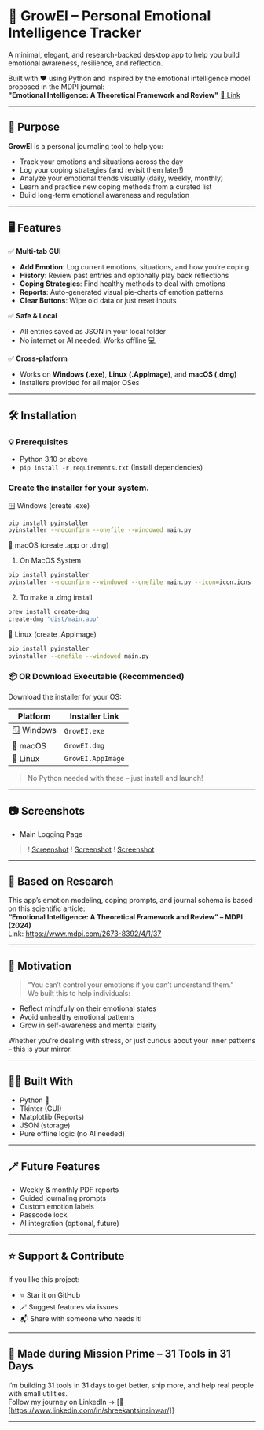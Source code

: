 # 🧠 GrowEI – Personal Emotional Intelligence Tracker

A minimal, elegant, and research-backed desktop app to help you build emotional awareness, resilience, and reflection.

Built with ❤️ using Python and inspired by the emotional intelligence model proposed in the MDPI journal:  
**"Emotional Intelligence: A Theoretical Framework and Review"** [🔗 Link](https://www.mdpi.com/2673-8392/4/1/37)

---

## 🎯 Purpose

**GrowEI** is a personal journaling tool to help you:
- Track your emotions and situations across the day
- Log your coping strategies (and revisit them later!)
- Analyze your emotional trends visually (daily, weekly, monthly)
- Learn and practice new coping methods from a curated list
- Build long-term emotional awareness and regulation

---

## 🖥️ Features

✅ **Multi-tab GUI**  
- **Add Emotion**: Log current emotions, situations, and how you’re coping  
- **History**: Review past entries and optionally play back reflections  
- **Coping Strategies**: Find healthy methods to deal with emotions  
- **Reports**: Auto-generated visual pie-charts of emotion patterns  
- **Clear Buttons**: Wipe old data or just reset inputs

✅ **Safe & Local**  
- All entries saved as JSON in your local folder  
- No internet or AI needed. Works offline 💻

✅ **Cross-platform**  
- Works on **Windows (.exe)**, **Linux (.AppImage)**, and **macOS (.dmg)**  
- Installers provided for all major OSes

---

## 🛠️ Installation



### 💡 Prerequisites

- Python 3.10 or above  
- `pip install -r requirements.txt` (Install dependencies)

### Create the installer for your system.

🪟 Windows (create .exe)
```bash
pip install pyinstaller
pyinstaller --noconfirm --onefile --windowed main.py

```

🍎 macOS (create .app or .dmg)
1. On MacOS System

```bash
pip install pyinstaller
pyinstaller --noconfirm --windowed --onefile main.py --icon=icon.icns
```
2. To make a .dmg install
```bash
brew install create-dmg
create-dmg 'dist/main.app'
```

🐧 Linux (create .AppImage)
```bash
pip install pyinstaller
pyinstaller --onefile --windowed main.py
```

### 📦 OR Download Executable (Recommended)

Download the installer for your OS:

| Platform | Installer Link |
|---------|----------------|
| 🪟 Windows | `GrowEI.exe` |
| 🍎 macOS | `GrowEI.dmg` |
| 🐧 Linux | `GrowEI.AppImage` |

> No Python needed with these – just install and launch!

---

## 📷 Screenshots


- Main Logging Page
> ! [Screenshot](Screenshot1.png)
> ! [Screenshot](Screenshot2.png)
> ! [Screenshot](Screenshot3.png)

---

## 🧠 Based on Research

This app’s emotion modeling, coping prompts, and journal schema is based on this scientific article:  
**“Emotional Intelligence: A Theoretical Framework and Review” – MDPI (2024)**  
Link: https://www.mdpi.com/2673-8392/4/1/37

---

## 🚀 Motivation

> “You can’t control your emotions if you can’t understand them.”  
We built this to help individuals:
- Reflect mindfully on their emotional states
- Avoid unhealthy emotional patterns
- Grow in self-awareness and mental clarity

Whether you're dealing with stress, or just curious about your inner patterns – this is your mirror.

---

## 👨‍💻 Built With

- Python 🐍  
- Tkinter (GUI)  
- Matplotlib (Reports)  
- JSON (storage)  
- Pure offline logic (no AI needed)

---

## 🪄 Future Features

- Weekly & monthly PDF reports  
- Guided journaling prompts  
- Custom emotion labels  
- Passcode lock  
- AI integration (optional, future)

---

## ⭐ Support & Contribute

If you like this project:
- ⭐ Star it on GitHub
- 🪄 Suggest features via issues
- 📬 Share with someone who needs it!

---

## 🙌 Made during Mission Prime – 31 Tools in 31 Days
I’m building 31 tools in 31 days to get better, ship more, and help real people with small utilities.  
Follow my journey on LinkedIn → [🔗 [https://www.linkedin.com/in/shreekantsinsinwar/]]



---
